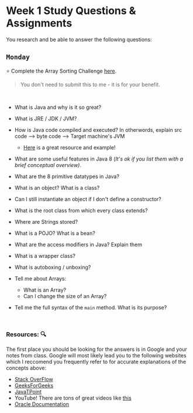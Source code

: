# Week 1 Study Questions & Assignments
You research and be able to answer the following questions:

## `Monday`
:star: Complete the Array Sorting Challenge [here](https://github.com/sophiagavrila/IntroToJava/blob/main/week1/FirstJavaProject/src/com/revature/F/arrays/C_ArrayChallenge.java).
   > You don't need to submit this to me - it is for your benefit.

<br>

- What is Java and why is it so great?

- What is JRE / JDK / JVM?
   
- How is Java code compiled and executed? In otherwords, explain src code --> byte code --> Target machine's JVM

   - [Here](https://www.dummies.com/programming/java/what-is-a-java-virtual-machine/#:~:text=Generally%2C%20computers%20don't%20execute,in%20a%20slightly%20different%20way.) is a great resource and example! 

- What are some useful features in Java 8 (*It's ok if you list them with a brief conceptual overview)*.

- What are the 8 primitive datatypes in Java?

- What is an object?  What is a class?

- Can I still instantiate an object if I don't define a constructor?

- What is the root class from which every class extends?

- Where are Strings stored?

- What is a POJO? What is a bean?

- What are the access modifiers in Java? Explain them

- What is a wrapper class?

- What is autoboxing / unboxing?

- Tell me about Arrays:
  - What is an Array? 
  - Can I change the size of an Array?

- Tell me the full syntax of the `main` method. What is its purpose?

<br>

### Resources: :mag:
The first place you should be looking for the answers is in Google and your notes from class. Google will most likely lead you to the following websites which I reccomend you frequently refer to for accurate explanations of the concepts above:

- [Stack OverFlow](https://stackoverflow.com/)
- [GeeksForGeeks](https://www.geeksforgeeks.org/)
- [JavaTPoint](https://www.javatpoint.com/)
- YouTube! There are tons of great videos like [this](https://www.youtube.com/watch?v=tppI4lJDnY4)
- [Oracle Documentation](https://docs.oracle.com/javase/8/docs/)
